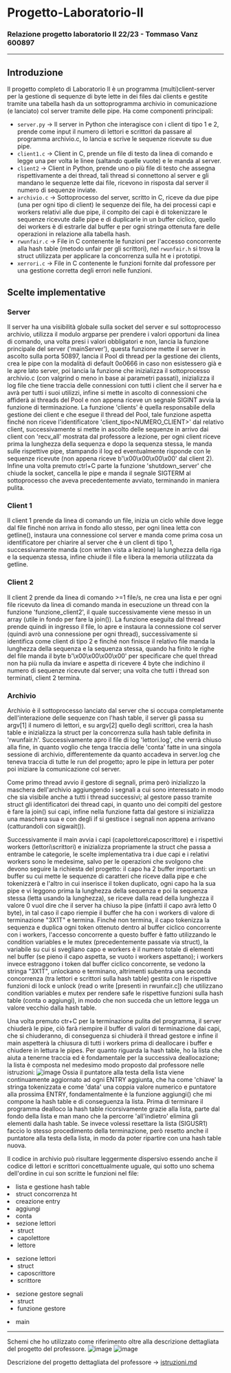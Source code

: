 # Progetto-Laboratorio-II
### Relazione progetto laboratorio II 22/23 - Tommaso Vanz 600897
---------------------------------------------------------------------
## Introduzione
Il progetto completo di Laboratorio II è un programma (multi)client-server per la gestione di sequenze di byte lette in dei files dai clients e gestite tramite una tabella hash da un sottoprogramma archivio in comunicazione (e lanciato) col server tramite delle pipe. Ha come componenti principali:
- `server.py` -> Il server in Python che interagisce con i client di tipo 1 e 2, prende come input il numero di lettori e scrittori da passare al programma archivio.c, lo lancia e scrive le sequenze ricevute su due pipe.
- `client1.c` -> Client in C, prende un file di testo da linea di comando e legge una per volta le linee (saltando quelle vuote) e le manda al server.
- `client2` -> Client in Python, prende uno o più file di testo che assegna rispettivamente a dei thread, tali thread si connettono al server e gli mandano le sequenze lette dai file, ricevono in risposta dal server il numero di sequenze inviate.
- `archivio.c` -> Sottoprocesso del server, scritto in C, riceve da due pipe (una per ogni tipo di client) le sequenze dei file, ha dei processi capi e workers relativi alle due pipe, il compito dei capi è di tokenizzare le sequenze ricevute dalle pipe e di duplicarle in un buffer ciclico, quello dei workers è di estrarle dal buffer e per ogni stringa ottenuta fare delle operazioni in relazione alla tabella hash.
- `rwunfair.c` -> File in C contenente le funzioni per l'accesso concorrente alla hash table (metodo unfair per gli scrittori), nel `rwunfair.h` si trova la struct utilizzata per applicare la concorrenza sulla ht e i prototipi.
- `xerrori.c` -> File in C contenente le funzioni fornite dal professore per una gestione corretta degli errori nelle funzioni.


## Scelte implementative

### Server
Il server ha una visibilità globale sulla socket del server e sul sottoprocesso archivio, utilizza il modulo argparse per prendere i valori opportuni da linea di comando, una volta presi i valori obbligatori e non, lancia la funzione principale del server ('mainServer'), questa funzione mette il server in ascolto sulla porta 50897, lancia il Pool di thread per la gestione dei clients, crea le pipe con la modalità di default 0o0666 in caso non esistessero già e le apre lato server, poi lancia la funzione che inizializza il sottoprocesso archivio.c (con valgrind o meno in base ai parametri passati), inizializza il log file che tiene traccia delle connessioni con tutti i client che il server ha e avrà per tutti i suoi utilizzi, infine si mette in ascolto di connessioni che affiderà ai threads del Pool e non appena riceve un segnale SIGINT avvia la funzione di terminazione.
La funzione 'clients' è quella responsabile della gestione dei client e che esegue il thread del Pool, tale funzione aspetta finché non riceve l'identificatore 'client_tipo<NUMERO_CLIENT>' dal relativo client, successivamente si mette in ascolto delle sequenze in arrivo dai client con 'recv_all' mostrata dal professore a lezione, per ogni client riceve prima la lunghezza della sequenza e dopo la sequenza stessa, le manda sulle rispettive pipe, stampando il log ed eventualmente risponde con le sequenze ricevute (non appena riceve b'\x00\x00\x00\x00' dal client 2).
Infine una volta premuto ctrl+C parte la funzione 'shutdown_server' che chiude la socket, cancella le pipe e manda il segnale SIGTERM al sottoprocesso che aveva precedentemente avviato, terminando in maniera pulita.

### Client 1
Il client 1 prende da linea di comando un file, inizia un ciclo while dove legge dal file finché non arriva in fondo allo stesso, per ogni linea letta con getline(), instaura una connessione col server e manda come prima cosa un identificatore per chiarire al server che è un client di tipo 1, successivamente manda (con writen vista a lezione) la lunghezza della riga e la sequenza stessa, infine chiude il file e libera la memoria utilizzata da getline.

### Client 2
Il client 2 prende da linea di comando >=1 file/s, ne crea una lista e per ogni file ricevuto da linea di comando manda in esecuzione un thread con la funzione 'funzione_client2', il quale successivamente viene messo in un array (utile in fondo per fare la join()). La funzione eseguita dal thread prende quindi in ingresso il file, lo apre e instaura la connessione col server (quindi avrò una connessione per ogni thread), successivamente si identifica come client di tipo 2 e finché non finisce il relativo file manda la lunghezza della sequenza e la sequenza stessa, quando ha finito le righe del file manda il byte b'\x00\x00\x00\x00' per specificare che quel thread non ha più nulla da inviare e aspetta di ricevere 4 byte che indichino il numero di sequenze ricevute dal server; una volta che tutti i thread son terminati, client 2 termina.

### Archivio
Archivio è il sottoprocesso lanciato dal server che si occupa completamente dell'interazione delle sequenze con l'hash table, il server gli passa su argv[1] il numero di lettori, e su argv[2] quello degli scrittori, crea la hash table e inizializza la struct per la concorrenza sulla hash table definita in 'rwunfair.h'.
Successivamente apro il file di log 'lettori.log', che verrà chiuso alla fine, in quanto voglio che tenga traccia delle 'conta' fatte in una singola sessione di archivio, differentemente da quanto accadeva in server.log che teneva traccia di tutte le run del progetto; apro le pipe in lettura per poter poi iniziare la comunicazione col server.

Come primo thread avvio il gestore di segnali, prima però inizializzo la maschera dell'archivio aggiungendo i segnali a cui sono interessato in modo che sia visibile anche a tutti i thread successivi; al gestore passo tramite struct gli identificatori dei thread capi, in quanto uno dei compiti del gestore è fare la join() sui capi, infine nella funzione fatta dal gestore si inizializza una maschera sua e con degli if si gestisce i segnali non appena arrivano (catturandoli con sigwait()).

Successivamente il main avvia i capi (capolettore\caposcrittore) e i rispettivi workers (lettori\scrittori) e inizializza propriamente la struct che passa a entrambe le categorie, le scelte implementativa tra i due capi e i relativi workers sono le medesime, salvo per le operazioni che svolgono che devono seguire la richiesta del progetto:
il capo ha 2 buffer importanti: un buffer su cui mette le sequenze di caratteri che riceve dalla pipe e che tokenizzerà e l'altro in cui inserisce il token duplicato, ogni capo ha la sua pipe e vi leggono prima la lunghezza della sequenza e poi la sequenza stessa (letta usando la lunghezza), se riceve dalla read della lunghezza il valore 0 vuol dire che il server ha chiuso la pipe (infatti il capo avrà letto 0 byte), in tal caso il capo riempie il buffer che ha con i workers di valore di terminazione "3X1T" e termina. Finché non termina, il capo tokenizza la sequenza e duplica ogni token ottenuto dentro al buffer ciclico concorrente con i workers, l'accesso concorrente a questo buffer è fatto utilizzando le condition variables e le mutex (precedentemente passate via struct), la variabile su cui si svegliano capo e workers è il numero totale di elementi nel buffer (se pieno il capo aspetta, se vuoto i workers aspettano);
i workers invece estraggono i token dal buffer ciclico concorrente, se vedono la stringa "3X1T", unlockano e terminano, altrimenti subentra una seconda concorrenza (tra lettori e scrittori sulla hash table) gestita con le rispettive funzioni di lock e unlock (read o write [presenti in rwunfair.c]) che utilizzano condition variables e mutex per rendere safe le rispettive funzioni sulla hash table (conta o aggiungi), in modo che non succeda che un lettore legga un valore vecchio dalla hash table.

Una volta premuto ctr+C per la terminazione pulita del programma, il server chiuderà le pipe, ciò farà riempire il buffer di valori di terminazione dai capi, che si chiuderanno, di conseguenza si chiuderà il thread gestore e infine il main aspetterà la chiusura di tutti i workers prima di deallocare i buffer e chiudere in lettura le pipes.
Per quanto riguarda la hash table, ho la lista che aiuta a tenerne traccia ed è fondamentale per la successiva deallocazione; la lista è composta nel medesimo modo proposto dal professore nelle istruzioni:
![image](https://github.com/vanz54/Progetto-LAB2/assets/110528455/40c6b553-e0e8-41e7-977a-931f4e588a45)
Ossia il puntatore alla testa della lista viene continuamente aggiornato ad ogni ENTRY aggiunta, che ha come 'chiave' la stringa tokenizzata e come 'data' una coppia valore numerico e puntatore alla prossima ENTRY, fondamentalmente è la funzione aggiungi() che mi compone la hash table e di conseguenza la lista. Prima di terminare il programma dealloco la hash table ricorsivamente grazie alla lista, parte dal fondo della lista e man mano che la percorre 'all'indietro' elimina gli elementi dalla hash table. Se invece volessi resettare la lista (SIGUSR1) faccio lo stesso procedimento della terminazione, però resetto anche il puntatore alla testa della lista, in modo da poter ripartire con una hash table nuova.



Il codice in archivio può risultare leggermente dispersivo essendo anche il codice di lettori e scrittori concettualmente uguale, qui sotto uno schema dell'ordine in cui son scritte le funzioni nel file:
<li>lista e gestione hash table 
<li>struct concorrenza ht
<li>creazione entry
<li>aggiungi
<li>conta

 <li>sezione lettori
    <ul>
      <li>struct</li>
      <li>capolettore</li>
      <li>lettore</li>
    </ul>
  <li>sezione lettori
    <ul>
      <li>struct</li>
      <li>caposcrittore</li>
      <li>scrittore</li>
    </ul>
    <li>sezione gestore segnali
    <ul>
      <li>struct</li>
      <li>funzione gestore</li>
    </ul>
      <li>main</li>
 </li>

---------------------------------------------------------------------
Schemi che ho utilizzato come riferimento oltre alla descrizione dettagliata del progetto del professore.
![image](https://github.com/vanz54/Progetto-LAB2/assets/110528455/8d9114eb-1190-41e9-9bb2-0294d01ee46c)
![image](https://github.com/vanz54/Progetto-LAB2/assets/110528455/762038dd-fce2-4352-9df3-55441e8a69d1)

Descrizione del progetto dettagliata del professore -> [istruzioni.md](https://github.com/vanz54/Progetto-LAB2/files/11578472/istruzioni.md)

